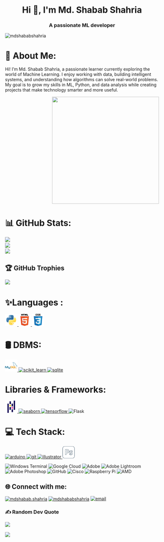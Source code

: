 <h1 align="center">Hi 👋, I'm Md. Shabab Shahria</h1>
<h3 align="center">A passionate ML developer</h3>
<p align="left"> <img src="https://komarev.com/ghpvc/?username=mdshababshahria&label=Profile%20views&color=0e75b6&style=flat" alt="mdshababshahria" /> </p>

# 💫 About Me:
Hi! I’m Md. Shabab Shahria, a passionate learner currently exploring the world of Machine Learning. I enjoy working with data, building intelligent systems, and understanding how algorithms can solve real-world problems. My goal is to grow my skills in ML, Python, and data analysis while creating projects that make technology smarter and more useful.


<p align="right" > <img src="https://media.giphy.com/media/v1.Y2lkPTc5MGI3NjExZTd4cXB5eWk5MjQ0aHk4dXM5MzM2OGt0M2J1Z3RmajVzOG5kdGRxcCZlcD12MV9naWZzX3NlYXJjaCZjdD1n/HscDLzkO8EOTmgkhQP/giphy.gif" width="350" height="350"/> </p>

 # 📊 GitHub Stats:

![](https://github-readme-stats.vercel.app/api?username=MdShababShahria&theme=tokyonight&hide_border=true&include_all_commits=false&count_private=false)<br/>
![](https://nirzak-streak-stats.vercel.app/?user=MdShababShahria&theme=tokyonight&hide_border=true)<br/>
![](https://github-readme-stats.vercel.app/api/top-langs/?username=MdShababShahria&theme=tokyonight&hide_border=true&include_all_commits=false&count_private=false&layout=compact)

## 🏆 GitHub Trophies
![](https://github-profile-trophy.vercel.app/?username=MdShababShahria&theme=tokyonight&no-frame=true&no-bg=true&margin-w=4)



# ✨Languages :
<p align="left"><a href="https://www.python.org" target="_blank" rel="noreferrer"> <img src="https://raw.githubusercontent.com/devicons/devicon/master/icons/python/python-original.svg" alt="python" width="40" height="40"/> </a> <a href="https://www.w3.org/html/" target="_blank" rel="noreferrer"> <img src="https://raw.githubusercontent.com/devicons/devicon/master/icons/html5/html5-original-wordmark.svg" alt="html5" width="40" height="40"/> </a> <a href="https://www.w3schools.com/css/" target="_blank" rel="noreferrer"> <img src="https://raw.githubusercontent.com/devicons/devicon/master/icons/css3/css3-original-wordmark.svg" alt="css3" width="40" height="40"/> </a>   </p>

# 🛢 DBMS:
<a href="https://www.mysql.com/" target="_blank" rel="noreferrer"> <img src="https://raw.githubusercontent.com/devicons/devicon/master/icons/mysql/mysql-original-wordmark.svg" alt="mysql" width="40" height="40"/> </a>
<a href="https://scikit-learn.org/" target="_blank" rel="noreferrer"> <img src="https://upload.wikimedia.org/wikipedia/commons/0/05/Scikit_learn_logo_small.svg" alt="scikit_learn" width="40" height="40"/> </a> 
<a href="https://www.sqlite.org/" target="_blank" rel="noreferrer"> <img src="https://www.vectorlogo.zone/logos/sqlite/sqlite-icon.svg" alt="sqlite" width="40" height="40"/> </a>

# Libraries & Frameworks:
<a href="https://pandas.pydata.org/" target="_blank" rel="noreferrer"> <img src="https://raw.githubusercontent.com/devicons/devicon/2ae2a900d2f041da66e950e4d48052658d850630/icons/pandas/pandas-original.svg" alt="pandas" width="40" height="40"/> </a> 
<a href="https://seaborn.pydata.org/" target="_blank" rel="noreferrer"> <img src="https://seaborn.pydata.org/_images/logo-mark-lightbg.svg" alt="seaborn" width="40" height="40"/> </a>
 <a href="https://www.tensorflow.org" target="_blank" rel="noreferrer"> <img src="https://www.vectorlogo.zone/logos/tensorflow/tensorflow-icon.svg" alt="tensorflow" width="40" height="40"/> </a> 
![Flask](https://img.shields.io/badge/flask-%23000.svg?style=for-the-badge&logo=flask&logoColor=white) 

# 💻 Tech Stack:
<p align="left"> <a href="https://www.arduino.cc/" target="_blank" rel="noreferrer"> <img src="https://cdn.worldvectorlogo.com/logos/arduino-1.svg" alt="arduino" width="40" height="40"/> </a> <a href="https://git-scm.com/" target="_blank" rel="noreferrer"> <img src="https://www.vectorlogo.zone/logos/git-scm/git-scm-icon.svg" alt="git" width="40" height="40"/> </a> <a href="https://www.adobe.com/in/products/illustrator.html" target="_blank" rel="noreferrer"> <img src="https://www.vectorlogo.zone/logos/adobe_illustrator/adobe_illustrator-icon.svg" alt="illustrator" width="40" height="40"/> </a> <a href="https://www.photoshop.com/en" target="_blank" rel="noreferrer"> <img src="https://raw.githubusercontent.com/devicons/devicon/master/icons/photoshop/photoshop-line.svg" alt="photoshop" width="40" height="40"/> </a>

![Windows Terminal](https://img.shields.io/badge/Windows%20Terminal-%234D4D4D.svg?style=for-the-badge&logo=windows-terminal&logoColor=white) ![Google Cloud](https://img.shields.io/badge/GoogleCloud-%234285F4.svg?style=for-the-badge&logo=google-cloud&logoColor=white) ![Adobe](https://img.shields.io/badge/adobe-%23FF0000.svg?style=for-the-badge&logo=adobe&logoColor=white) ![Adobe Lightroom](https://img.shields.io/badge/Adobe%20Lightroom-31A8FF.svg?style=for-the-badge&logo=Adobe%20Lightroom&logoColor=white) ![Adobe Photoshop](https://img.shields.io/badge/adobe%20photoshop-%2331A8FF.svg?style=for-the-badge&logo=adobe%20photoshop&logoColor=white) ![GitHub](https://img.shields.io/badge/github-%23121011.svg?style=for-the-badge&logo=github&logoColor=white) ![Cisco](https://img.shields.io/badge/cisco-%23049fd9.svg?style=for-the-badge&logo=cisco&logoColor=black) ![Raspberry Pi](https://img.shields.io/badge/-Raspberry_Pi-C51A4A?style=for-the-badge&logo=Raspberry-Pi) ![AMD](https://img.shields.io/badge/AMD-%23000000.svg?style=for-the-badge&logo=amd&logoColor=white)

## 🌐 Connect with me:
<a href="https://fb.com/mdshabab.shahria" target="blank"><img align="center" src="https://raw.githubusercontent.com/rahuldkjain/github-profile-readme-generator/master/src/images/icons/Social/facebook.svg" alt="mdshabab.shahria" height="30" width="40" /></a>
<a href="https://instagram.com/mdshababshahria" target="blank"><img align="center" src="https://raw.githubusercontent.com/rahuldkjain/github-profile-readme-generator/master/src/images/icons/Social/instagram.svg" alt="mdshababshahria" height="30" width="40" /></a>
[![email](https://img.shields.io/badge/Email-D14836?logo=gmail&logoColor=white)](mailto:mdshababshahria2004@gmail.com) 



### ✍️ Random Dev Quote
![](https://quotes-github-readme.vercel.app/api?type=horizontal&theme=tokyonight)

<!--
### 🔝 Top Contributed Repo
![](https://github-contributor-stats.vercel.app/api?username=MdShababShahria&limit=5&theme=tokyonight&combine_all_yearly_contributions=true)
-->

[![](https://visitcount.itsvg.in/api?id=MdShababShahria&icon=0&color=0)](https://visitcount.itsvg.in)
